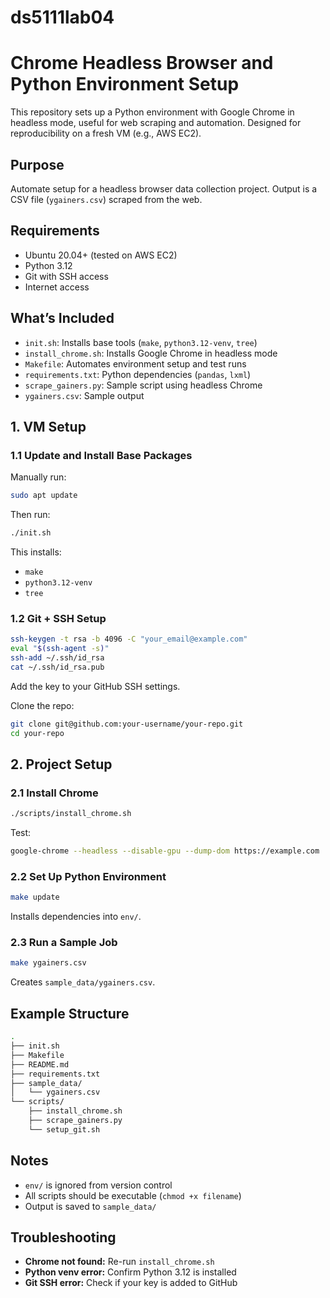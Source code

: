 # ds5111lab04

# Chrome Headless Browser and Python Environment Setup

This repository sets up a Python environment with Google Chrome in headless mode, useful for web scraping and automation. Designed for reproducibility on a fresh VM (e.g., AWS EC2).

## Purpose

Automate setup for a headless browser data collection project. Output is a CSV file (`ygainers.csv`) scraped from the web.

## Requirements

- Ubuntu 20.04+ (tested on AWS EC2)
- Python 3.12
- Git with SSH access
- Internet access

## What’s Included

- `init.sh`: Installs base tools (`make`, `python3.12-venv`, `tree`)
- `install_chrome.sh`: Installs Google Chrome in headless mode
- `Makefile`: Automates environment setup and test runs
- `requirements.txt`: Python dependencies (`pandas`, `lxml`)
- `scrape_gainers.py`: Sample script using headless Chrome
- `ygainers.csv`: Sample output

## 1. VM Setup

### 1.1 Update and Install Base Packages

Manually run:

```bash
sudo apt update
```

Then run:

```bash
./init.sh
```

This installs:

- `make`
- `python3.12-venv`
- `tree`

### 1.2 Git + SSH Setup

```bash
ssh-keygen -t rsa -b 4096 -C "your_email@example.com"
eval "$(ssh-agent -s)"
ssh-add ~/.ssh/id_rsa
cat ~/.ssh/id_rsa.pub
```

Add the key to your GitHub SSH settings.

Clone the repo:

```bash
git clone git@github.com:your-username/your-repo.git
cd your-repo
```

## 2. Project Setup

### 2.1 Install Chrome

```bash
./scripts/install_chrome.sh
```

Test:

```bash
google-chrome --headless --disable-gpu --dump-dom https://example.com
```

### 2.2 Set Up Python Environment

```bash
make update
```

Installs dependencies into `env/`.

### 2.3 Run a Sample Job

```bash
make ygainers.csv
```

Creates `sample_data/ygainers.csv`.

## Example Structure

```bash
.
├── init.sh
├── Makefile
├── README.md
├── requirements.txt
├── sample_data/
│   └── ygainers.csv
└── scripts/
    ├── install_chrome.sh
    ├── scrape_gainers.py
    └── setup_git.sh
```

## Notes

- `env/` is ignored from version control
- All scripts should be executable (`chmod +x filename`)
- Output is saved to `sample_data/`

## Troubleshooting

- **Chrome not found:** Re-run `install_chrome.sh`
- **Python venv error:** Confirm Python 3.12 is installed
- **Git SSH error:** Check if your key is added to GitHub
